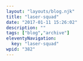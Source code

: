 ```yaml
---
layout: "layouts/blog.njk"
title: "laser-squad"
date: "2017-01-11 15:26:02"
description: ""
tags: ["blog","archive"]
eleventyNavigation:
  key: "laser-squad"
wpid: "382"
---
```

